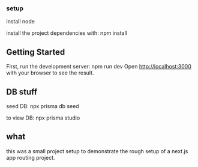 ### setup ####

install node

install the project dependencies with: npm install

## Getting Started

First, run the development server: npm run dev
Open [http://localhost:3000](http://localhost:3000) with your browser to see the result.

## DB stuff

seed DB: npx prisma db seed

to view DB: npx prisma studio

## what ##

this was a small project setup to demonstrate the rough setup of a next.js app routing project.
